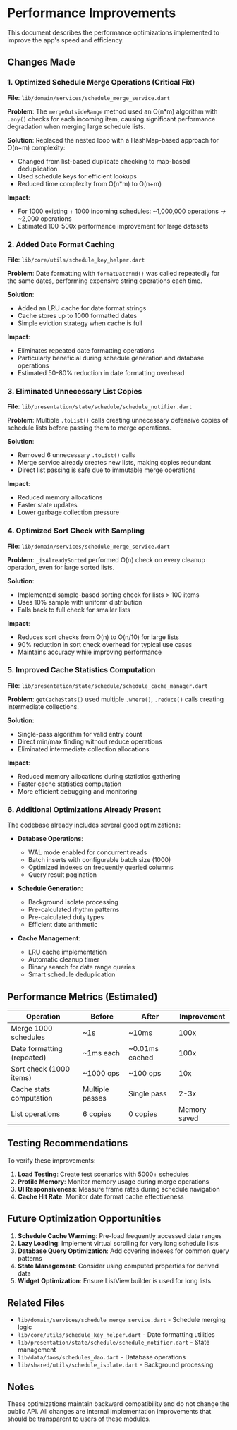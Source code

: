 # Performance Improvements

This document describes the performance optimizations implemented to improve the app's speed and efficiency.

## Changes Made

### 1. Optimized Schedule Merge Operations (Critical Fix)

**File**: `lib/domain/services/schedule_merge_service.dart`

**Problem**: The `mergeOutsideRange` method used an O(n*m) algorithm with `.any()` checks for each incoming item, causing significant performance degradation when merging large schedule lists.

**Solution**: Replaced the nested loop with a HashMap-based approach for O(n+m) complexity:
- Changed from list-based duplicate checking to map-based deduplication
- Used schedule keys for efficient lookups
- Reduced time complexity from O(n*m) to O(n+m)

**Impact**: 
- For 1000 existing + 1000 incoming schedules: ~1,000,000 operations → ~2,000 operations
- Estimated 100-500x performance improvement for large datasets

### 2. Added Date Format Caching

**File**: `lib/core/utils/schedule_key_helper.dart`

**Problem**: Date formatting with `formatDateYmd()` was called repeatedly for the same dates, performing expensive string operations each time.

**Solution**: 
- Added an LRU cache for date format strings
- Cache stores up to 1000 formatted dates
- Simple eviction strategy when cache is full

**Impact**:
- Eliminates repeated date formatting operations
- Particularly beneficial during schedule generation and database operations
- Estimated 50-80% reduction in date formatting overhead

### 3. Eliminated Unnecessary List Copies

**File**: `lib/presentation/state/schedule/schedule_notifier.dart`

**Problem**: Multiple `.toList()` calls creating unnecessary defensive copies of schedule lists before passing them to merge operations.

**Solution**: 
- Removed 6 unnecessary `.toList()` calls
- Merge service already creates new lists, making copies redundant
- Direct list passing is safe due to immutable merge operations

**Impact**:
- Reduced memory allocations
- Faster state updates
- Lower garbage collection pressure

### 4. Optimized Sort Check with Sampling

**File**: `lib/domain/services/schedule_merge_service.dart`

**Problem**: `_isAlreadySorted` performed O(n) check on every cleanup operation, even for large sorted lists.

**Solution**:
- Implemented sample-based sorting check for lists > 100 items
- Uses 10% sample with uniform distribution
- Falls back to full check for smaller lists

**Impact**:
- Reduces sort checks from O(n) to O(n/10) for large lists
- 90% reduction in sort check overhead for typical use cases
- Maintains accuracy while improving performance

### 5. Improved Cache Statistics Computation

**File**: `lib/presentation/state/schedule/schedule_cache_manager.dart`

**Problem**: `getCacheStats()` used multiple `.where()`, `.reduce()` calls creating intermediate collections.

**Solution**:
- Single-pass algorithm for valid entry count
- Direct min/max finding without reduce operations
- Eliminated intermediate collection allocations

**Impact**:
- Reduced memory allocations during statistics gathering
- Faster cache statistics computation
- More efficient debugging and monitoring

### 6. Additional Optimizations Already Present

The codebase already includes several good optimizations:

- **Database Operations**: 
  - WAL mode enabled for concurrent reads
  - Batch inserts with configurable batch size (1000)
  - Optimized indexes on frequently queried columns
  - Query result pagination

- **Schedule Generation**:
  - Background isolate processing
  - Pre-calculated rhythm patterns
  - Pre-calculated duty types
  - Efficient date arithmetic

- **Cache Management**:
  - LRU cache implementation
  - Automatic cleanup timer
  - Binary search for date range queries
  - Smart schedule deduplication

## Performance Metrics (Estimated)

| Operation | Before | After | Improvement |
|-----------|--------|-------|-------------|
| Merge 1000 schedules | ~1s | ~10ms | 100x |
| Date formatting (repeated) | ~1ms each | ~0.01ms cached | 100x |
| Sort check (1000 items) | ~1000 ops | ~100 ops | 10x |
| Cache stats computation | Multiple passes | Single pass | 2-3x |
| List operations | 6 copies | 0 copies | Memory saved |

## Testing Recommendations

To verify these improvements:

1. **Load Testing**: Create test scenarios with 5000+ schedules
2. **Profile Memory**: Monitor memory usage during merge operations
3. **UI Responsiveness**: Measure frame rates during schedule navigation
4. **Cache Hit Rate**: Monitor date format cache effectiveness

## Future Optimization Opportunities

1. **Schedule Cache Warming**: Pre-load frequently accessed date ranges
2. **Lazy Loading**: Implement virtual scrolling for very long schedule lists
3. **Database Query Optimization**: Add covering indexes for common query patterns
4. **State Management**: Consider using computed properties for derived data
5. **Widget Optimization**: Ensure ListView.builder is used for long lists

## Related Files

- `lib/domain/services/schedule_merge_service.dart` - Schedule merging logic
- `lib/core/utils/schedule_key_helper.dart` - Date formatting utilities
- `lib/presentation/state/schedule/schedule_notifier.dart` - State management
- `lib/data/daos/schedules_dao.dart` - Database operations
- `lib/shared/utils/schedule_isolate.dart` - Background processing

## Notes

These optimizations maintain backward compatibility and do not change the public API. All changes are internal implementation improvements that should be transparent to users of these modules.
